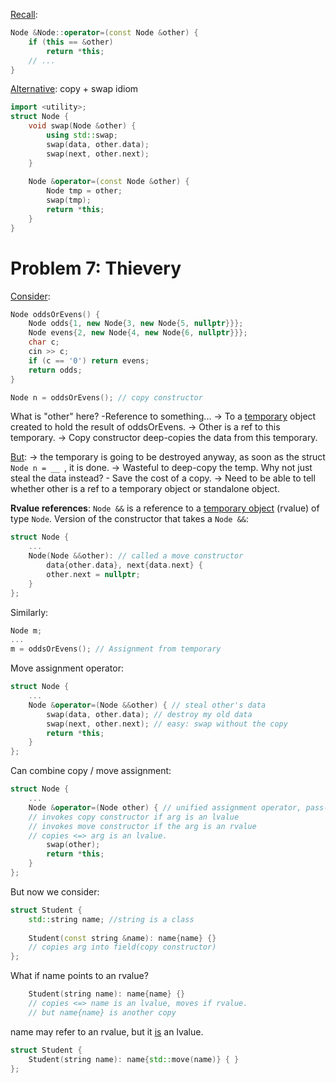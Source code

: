 <u>Recall</u>:
```c++
Node &Node::operator=(const Node &other) {
	if (this == &other)
		return *this;
	// ...
}
```

<u>Alternative</u>: copy + swap idiom
```c++
import <utility>;
struct Node {
	void swap(Node &other) {
		using std::swap;
		swap(data, other.data);
		swap(next, other.next);
	}
	
	Node &operator=(const Node &other) {
		Node tmp = other;
		swap(tmp);
		return *this;
	}
}
```


# Problem 7: Thievery

<u>Consider</u>:
```c++
Node oddsOrEvens() {
	Node odds{1, new Node{3, new Node{5, nullptr}}};
	Node evens{2, new Node{4, new Node{6, nullptr}}};
	char c;
	cin >> c;
	if (c == '0') return evens;
	return odds;
}

Node n = oddsOrEvens(); // copy constructor
```
What is "other" here? -Reference to something...
-> To a <u>temporary</u> object created to hold the result of oddsOrEvens.
-> Other is a ref to this temporary.
-> Copy constructor deep-copies the data from this temporary.

<u>But</u>: 
-> the temporary is going to be destroyed anyway, as soon as the struct `Node n = __ `, it is done.
-> Wasteful to deep-copy the temp. Why not just steal the data instead? - Save the cost of a copy.
-> Need to be able to tell whether other is a ref to a temporary object or standalone object.


**Rvalue references**:  `Node &&` is a reference to a <u>temporary object</u> (rvalue) of type `Node`.
Version of the constructor that takes a `Node &&`:
```c++
struct Node {
	...
	Node(Node &&other): // called a move constructor
		data{other.data}, next{data.next} {
		other.next = nullptr;
	}
};
```

Similarly:
```c++
Node m;
...
m = oddsOrEvens(); // Assignment from temporary
```

Move assignment operator:
```c++
struct Node {
	...
	Node &operator=(Node &&other) { // steal other's data
		swap(data, other.data); // destroy my old data
		swap(next, other.next); // easy: swap without the copy
		return *this;
	}	
};
```


Can combine copy / move assignment:
```c++
struct Node {
	...
	Node &operator=(Node other) { // unified assignment operator, pass-by-value; 
	// invokes copy constructor if arg is an lvalue
	// invokes move constructor if the arg is an rvalue
	// copies <=> arg is an lvalue.
		swap(other);
		return *this;
	}
};
```


But now we consider:
```c++
struct Student {
	std::string name; //string is a class
	
	Student(const string &name): name{name} {}
	// copies arg into field(copy constructor)
};
```
What if name points to an rvalue?
```c++
	Student(string name): name{name} {}
	// copies <=> name is an lvalue, moves if rvalue.
	// but name{name} is another copy
```
name may refer to an rvalue, but it <u>is</u> an lvalue.
```c++
struct Student {
	Student(string name): name{std::move(name)} { }
};
```